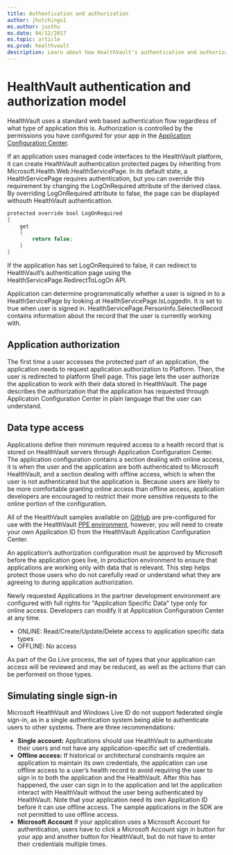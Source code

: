 ```yaml
---
title: Authentication and authorization
author: jhutchings1
ms.author: justhu
ms.date: 04/12/2017
ms.topic: article
ms.prod: healthvault
description: Learn about how HealthVault's authentication and authorization model works for web and desktop (SODA) apps. 
---
```


# HealthVault authentication and authorization model

HealthVault uses a standard web based authentication flow regardless of what type of application this is. Authorization is controlled by the permissions you have configured for your app in the [Application Configuration Center](http://config.healthvault-ppe.com).

If an application uses managed code interfaces to the HealthVault platform, it can create HealthVault authentication protected pages by inheriting from Microsoft.Health.Web.HealthServicePage. In its default state, a HealthServicePage requires authentication, but you can override this requirement by changing the LogOnRequired attribute of the derived class. By overriding LogOnRequired attribute to false, the page can be displayed withouth HealthVault authenticattion.

```c#
protected override bool LogOnRequired 
{ 
    get 
    { 
        return false; 
    } 
} 
```

If the application has set LogOnRequired to false, it can redirect to HealthVault’s authentication page using the HealthServicePage.RedirectToLogOn API.

Application can determine programmatically whether a user is signed in to a HealthServicePage by looking at HealthServicePage.IsLoggedIn. It is set to true when user is signed in. HealthServicePage.PersonInfo.SelectedRecord contains information about the record that the user is currently working with.

Application authorization
-------------------------

The first time a user accesses the protected part of an application, the application needs to request application authorization to Platform. Then, the user is redirected to platform Shell page. This page lets the user authorize the application to work with their data stored in HealthVault. The page describes the authorization that the application has requested through Applicatoin Configuration Center in plain language that the user can understand.

Data type access
----------------

Applications define their minimum required access to a health record that is stored on HealthVault servers through Application Configuration Center. The application configuration contains a section dealing with online access, it is when the user and the application are both authenticated to Microsoft HealthVault, and a section dealing with offline access, which is when the user is not authenticated but the application is. Because users are likely to be more comfortable granting online access than offline access, application developers are encouraged to restrict their more sensitive requests to the online portion of the configuration.

All of the HealthVault samples available on [GitHub](http://www.github.com/microsoft/healthvault-samples) are pre-configured for use with the HealthVault [PPE environment](https://account.healthvault-ppe.com/), however, you will need to create your own Application ID from the HealthVault Application Configuration Center.

An application’s authorization configuration must be approved by Microsoft before the application goes live, in production environment to ensure that applications are working only with data that is relevant. This step helps protect those users who do not carefully read or understand what they are agreeing to during application authorization.

Newly requested Applications in the partner development environment are configured with full rights for "Application Specific Data" type only for online access. Developers can modify it at Application Configuration Center at any time.

-   ONLINE: Read/Create/Update/Delete access to application specific data types
-   OFFLINE: No access

As part of the Go Live process, the set of types that your application can access will be reviewed and may be reduced, as well as the actions that can be performed on those types.

Simulating single sign-in
-------------------------

Microsoft HealthVault and Windows Live ID do not support federated single sign-in, as in a single authentication system being able to authenticate users to other systems. There are three recommendations:

-   **Single account:** Applications should use HealthVault to authenticate their users and not have any application-specific set of credentials.
-   **Offline access:** If historical or architectural constraints require an application to maintain its own credentials, the application can use offline access to a user’s health record to avoid requiring the user to sign in to both the application and the HealthVault. After this has happened, the user can sign in to the application and let the application interact with HealthVault without the user being authenticated by HealthVault. Note that your application need its own Application ID before it can use offline access. The sample applications in the SDK are not permitted to use offline access.
-   **Microsoft Account** If your application uses a Microsoft Account for authentication, users have to click a Microsoft Account sign in button for your app and another button for HealthVault, but do not have to enter their credentials multiple times.
